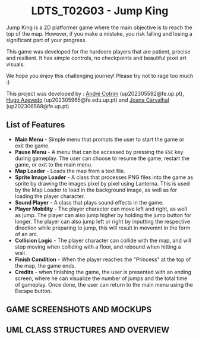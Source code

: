 <h1 align="center"> LDTS_T02G03 - Jump King </h1>

<p>Jump King is a 2D platformer game where the main objective is to reach the top of the map. However, if you make a mistake, you risk falling and losing a significant part of your progress.
</p>

<p>This game was developed for the hardcore players that are patient, 
precise and resilient. It has simple controls, no checkpoints and beautiful pixel art visuals.
</p>
<p>We hope you enjoy this challenging journey! Please try not to rage too much :)</p>

<p>This project was developed by : <a href="https://github.com/andre-cotrim">André Cotrim</a> (up202305592@fe.up.pt), <a href="https://github.com/H-Aze2005">Hugo Azevedo</a> (up202305965@fe.edu.up.pt) and <a href="https://github.com/andre-cotrim">Joana Carvalhal</a> (up202306568@fe.up.pt) </p>




## List of Features
- **Main Menu** - Simple menu that prompts the user to start the game or exit the game.
- **Pause Menu** - A menu that can be accessed by pressing the `ESC` key during gameplay. The user can choose to resume the game, restart the game, or exit to the main menu.
- **Map Loader** - Loads the map from a text file.
- **Sprite Image Loader** - A class that processes PNG files into the game as sprite by drawing the images pixel by pixel using Lanterna. This is used by the Map Loader to load in the background image, as well as for loading the player character.
- **Sound Player** - A class that plays sound effects in the game.
- **Player Mobility** - The player character can move left and right, as well as jump. The player can also jump higher by holding the jump button for longer. The player can also jump left or right by inputting the respective direction while preparing to jump, this will result in movemnt in the form of an arc.
- **Collision Logic** - The player character can collide with the map, and will stop moving when colliding with a floor, and rebound when hitting a wall.
- **Finish Condition** - When the player reaches the "Princess" at the top of the map, the game ends.
- **Credits** - when finishing the game, the user is presented with an ending screen, where he can visualize the number of jumps and the total time of gameplay. Once done, the user can return to the main menu using the Escape button.

## GAME SCREENSHOTS AND MOCKUPS

## UML CLASS STRUCTURES AND OVERVIEW